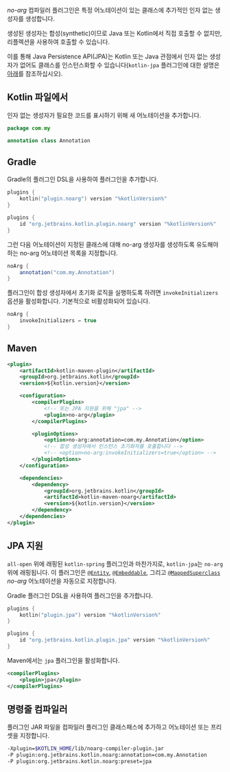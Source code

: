 [//]: # (title: no-arg 컴파일러 플러그인)

*no-arg* 컴파일러 플러그인은 특정 어노테이션이 있는 클래스에 추가적인 인자 없는 생성자를 생성합니다.

생성된 생성자는 합성(synthetic)이므로 Java 또는 Kotlin에서 직접 호출할 수 없지만, 리플렉션을 사용하여 호출할 수 있습니다.

이를 통해 Java Persistence API(JPA)는 Kotlin 또는 Java 관점에서 인자 없는 생성자가 없어도 클래스를 인스턴스화할 수 있습니다(`kotlin-jpa` 플러그인에 대한 설명은 [아래](#jpa-support)를 참조하십시오).

## Kotlin 파일에서

인자 없는 생성자가 필요한 코드를 표시하기 위해 새 어노테이션을 추가합니다.

```kotlin
package com.my

annotation class Annotation
```

## Gradle

Gradle의 플러그인 DSL을 사용하여 플러그인을 추가합니다.

<tabs group="build-script">
<tab title="Kotlin" group-key="kotlin">

```kotlin
plugins {
    kotlin("plugin.noarg") version "%kotlinVersion%"
}
```

</tab>
<tab title="Groovy" group-key="groovy">

```groovy
plugins {
    id "org.jetbrains.kotlin.plugin.noarg" version "%kotlinVersion%"
}
```

</tab>
</tabs>

그런 다음 어노테이션이 지정된 클래스에 대해 no-arg 생성자를 생성하도록 유도해야 하는 no-arg 어노테이션 목록을 지정합니다.

```groovy
noArg {
    annotation("com.my.Annotation")
}
```

플러그인이 합성 생성자에서 초기화 로직을 실행하도록 하려면 `invokeInitializers` 옵션을 활성화합니다. 기본적으로 비활성화되어 있습니다.

```groovy
noArg {
    invokeInitializers = true
}
```

## Maven

```xml
<plugin>
    <artifactId>kotlin-maven-plugin</artifactId>
    <groupId>org.jetbrains.kotlin</groupId>
    <version>${kotlin.version}</version>

    <configuration>
        <compilerPlugins>
            <!-- 또는 JPA 지원을 위해 "jpa" -->
            <plugin>no-arg</plugin>
        </compilerPlugins>

        <pluginOptions>
            <option>no-arg:annotation=com.my.Annotation</option>
            <!-- 합성 생성자에서 인스턴스 초기화자를 호출합니다 -->
            <!-- <option>no-arg:invokeInitializers=true</option> -->
        </pluginOptions>
    </configuration>

    <dependencies>
        <dependency>
            <groupId>org.jetbrains.kotlin</groupId>
            <artifactId>kotlin-maven-noarg</artifactId>
            <version>${kotlin.version}</version>
        </dependency>
    </dependencies>
</plugin>
```

## JPA 지원

`all-open` 위에 래핑된 `kotlin-spring` 플러그인과 마찬가지로, `kotlin-jpa`는 `no-arg` 위에 래핑됩니다. 이 플러그인은 [`@Entity`](https://docs.oracle.com/javaee/7/api/javax/persistence/Entity.html), [`@Embeddable`](https://docs.oracle.com/javaee/7/api/javax/persistence/Embeddable.html), 그리고 [`@MappedSuperclass`](https://docs.oracle.com/javaee/7/api/javax/persistence/MappedSuperclass.html) *no-arg* 어노테이션을 자동으로 지정합니다.

Gradle 플러그인 DSL을 사용하여 플러그인을 추가합니다.

<tabs group="build-script">
<tab title="Kotlin" group-key="kotlin">

```kotlin
plugins {
    kotlin("plugin.jpa") version "%kotlinVersion%"
}
```

</tab>
<tab title="Groovy" group-key="groovy">

```groovy
plugins {
    id "org.jetbrains.kotlin.plugin.jpa" version "%kotlinVersion%"
}
```

</tab>
</tabs>

Maven에서는 `jpa` 플러그인을 활성화합니다.

```xml
<compilerPlugins>
    <plugin>jpa</plugin>
</compilerPlugins>
```

## 명령줄 컴파일러

플러그인 JAR 파일을 컴파일러 플러그인 클래스패스에 추가하고 어노테이션 또는 프리셋을 지정합니다.

```bash
-Xplugin=$KOTLIN_HOME/lib/noarg-compiler-plugin.jar
-P plugin:org.jetbrains.kotlin.noarg:annotation=com.my.Annotation
-P plugin:org.jetbrains.kotlin.noarg:preset=jpa